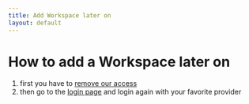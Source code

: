 ```yaml
---
title: Add Workspace later on
layout: default
---
```


# How to add a Workspace later on

1. first you have to [remove our access](remove-access/index.md)
2. then go to the [login page](https://gitalytics.org/#/login) and login again with your favorite provider
